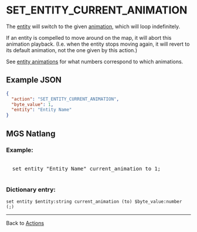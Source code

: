 # SET_ENTITY_CURRENT_ANIMATION

The [entity](entities) will switch to the given [animation](tilesets/animations), which will loop indefinitely.

If an entity is compelled to move around on the map, it will abort this animation playback. (I.e. when the entity stops moving again, it will revert to its default animation, not the one given by this action.)

See [entity animations](tilesets/animations) for what numbers correspond to which animations.

## Example JSON

```json
{
  "action": "SET_ENTITY_CURRENT_ANIMATION",
  "byte_value": 1,
  "entity": "Entity Name"
}
```

## MGS Natlang

### Example:

<pre class="HyperMD-codeblock mgs">

  <span class="verb">set</span> <span class="sigil">entity</span> <span class="string">"Entity Name"</span> <span class="target">current_animation</span> <span class="operator">to</span> <span class="number">1</span><span class="terminator">;</span>

</pre>

### Dictionary entry:

```
set entity $entity:string current_animation (to) $byte_value:number (;)
```

---

Back to [Actions](actions)
